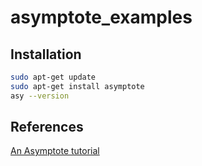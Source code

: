 # asymptote_examples

## Installation

```bash
sudo apt-get update
sudo apt-get install asymptote
asy --version
```

## References

[An Asymptote tutorial](https://asymptote.sourceforge.io/asymptote_tutorial.pdf)
